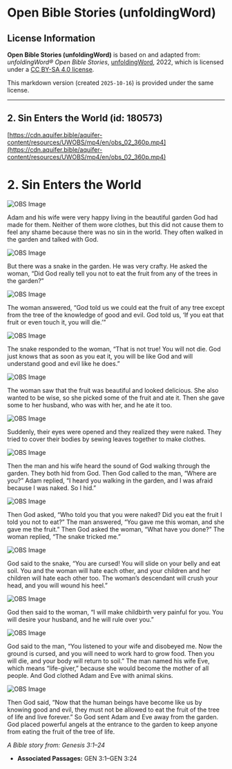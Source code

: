 # Open Bible Stories (unfoldingWord)

## License Information

**Open Bible Stories (unfoldingWord)** is based on and adapted from: _unfoldingWord® Open Bible Stories_, [unfoldingWord](https://unfoldingword.org/utw), 2022, which is licensed under a [CC BY-SA 4.0 license](https://creativecommons.org/licenses/by-sa/4.0/legalcode.en).

This markdown version (created `2025-10-16`) is provided under the same license.



--------------------------------

## 2. Sin Enters the World (id: 180573)

[https://cdn.aquifer.bible/aquifer-content/resources/UWOBS/mp4/en/obs_02_360p.mp4](https://cdn.aquifer.bible/aquifer-content/resources/UWOBS/mp4/en/obs_02_360p.mp4)

2\. Sin Enters the World
========================

![OBS Image](https://cdn.aquifer.bible/aquifer-content/resources/UWOBS/jpg/360px/obs-en-02-01.jpg)

Adam and his wife were very happy living in the beautiful garden God had made for them. Neither of them wore clothes, but this did not cause them to feel any shame because there was no sin in the world. They often walked in the garden and talked with God.

![OBS Image](https://cdn.aquifer.bible/aquifer-content/resources/UWOBS/jpg/360px/obs-en-02-02.jpg)

But there was a snake in the garden. He was very crafty. He asked the woman, “Did God really tell you not to eat the fruit from any of the trees in the garden?”

![OBS Image](https://cdn.aquifer.bible/aquifer-content/resources/UWOBS/jpg/360px/obs-en-02-03.jpg)

The woman answered, “God told us we could eat the fruit of any tree except from the tree of the knowledge of good and evil. God told us, ‘If you eat that fruit or even touch it, you will die.’”

![OBS Image](https://cdn.aquifer.bible/aquifer-content/resources/UWOBS/jpg/360px/obs-en-02-04.jpg)

The snake responded to the woman, “That is not true! You will not die. God just knows that as soon as you eat it, you will be like God and will understand good and evil like he does.”

![OBS Image](https://cdn.aquifer.bible/aquifer-content/resources/UWOBS/jpg/360px/obs-en-02-05.jpg)

The woman saw that the fruit was beautiful and looked delicious. She also wanted to be wise, so she picked some of the fruit and ate it. Then she gave some to her husband, who was with her, and he ate it too.

![OBS Image](https://cdn.aquifer.bible/aquifer-content/resources/UWOBS/jpg/360px/obs-en-02-06.jpg)

Suddenly, their eyes were opened and they realized they were naked. They tried to cover their bodies by sewing leaves together to make clothes.

![OBS Image](https://cdn.aquifer.bible/aquifer-content/resources/UWOBS/jpg/360px/obs-en-02-07.jpg)

Then the man and his wife heard the sound of God walking through the garden. They both hid from God. Then God called to the man, “Where are you?” Adam replied, “I heard you walking in the garden, and I was afraid because I was naked. So I hid.”

![OBS Image](https://cdn.aquifer.bible/aquifer-content/resources/UWOBS/jpg/360px/obs-en-02-08.jpg)

Then God asked, “Who told you that you were naked? Did you eat the fruit I told you not to eat?” The man answered, “You gave me this woman, and she gave me the fruit.” Then God asked the woman, “What have you done?” The woman replied, “The snake tricked me.”

![OBS Image](https://cdn.aquifer.bible/aquifer-content/resources/UWOBS/jpg/360px/obs-en-02-09.jpg)

God said to the snake, “You are cursed! You will slide on your belly and eat soil. You and the woman will hate each other, and your children and her children will hate each other too. The woman’s descendant will crush your head, and you will wound his heel.”

![OBS Image](https://cdn.aquifer.bible/aquifer-content/resources/UWOBS/jpg/360px/obs-en-02-10.jpg)

God then said to the woman, “I will make childbirth very painful for you. You will desire your husband, and he will rule over you.”

![OBS Image](https://cdn.aquifer.bible/aquifer-content/resources/UWOBS/jpg/360px/obs-en-02-11.jpg)

God said to the man, “You listened to your wife and disobeyed me. Now the ground is cursed, and you will need to work hard to grow food. Then you will die, and your body will return to soil.” The man named his wife Eve, which means “life\-giver,” because she would become the mother of all people. And God clothed Adam and Eve with animal skins.

![OBS Image](https://cdn.aquifer.bible/aquifer-content/resources/UWOBS/jpg/360px/obs-en-02-12.jpg)

Then God said, “Now that the human beings have become like us by knowing good and evil, they must not be allowed to eat the fruit of the tree of life and live forever.” So God sent Adam and Eve away from the garden. God placed powerful angels at the entrance to the garden to keep anyone from eating the fruit of the tree of life.

*A Bible story from: Genesis 3:1–24*

* **Associated Passages:** GEN 3:1–GEN 3:24

